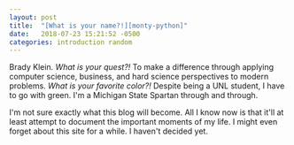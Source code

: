```yaml
---
layout: post
title:  "[What is your name?!][monty-python]"
date:   2018-07-23 15:21:52 -0500
categories: introduction random
---
```

Brady Klein. *What is your quest?!* To make a difference through applying computer science, business, and hard science perspectives to modern problems. 
*What is your favorite color?!* Despite being a UNL student, I have to go with green. I'm a Michigan State Spartan through and through.

I'm not sure exactly what this blog will become. All I know now is that it'll at least attempt to document the important moments of my life. I might even forget about this site for a while. I haven't decided yet.

[monty-python]: https://www.youtube.com/watch?v=IMxWLuOFyZM

